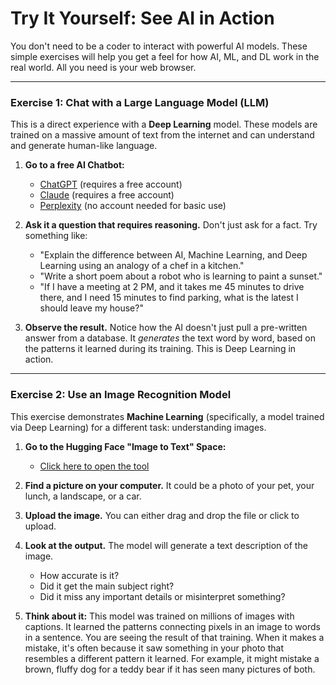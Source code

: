 # Try It Yourself: See AI in Action

You don't need to be a coder to interact with powerful AI models. These simple exercises will help you get a feel for how AI, ML, and DL work in the real world. All you need is your web browser.

---

### Exercise 1: Chat with a Large Language Model (LLM)

This is a direct experience with a **Deep Learning** model. These models are trained on a massive amount of text from the internet and can understand and generate human-like language.

1.  **Go to a free AI Chatbot:**
    *   [ChatGPT](https://chat.openai.com/) (requires a free account)
    *   [Claude](https://claude.ai/) (requires a free account)
    *   [Perplexity](https://www.perplexity.ai/) (no account needed for basic use)

2.  **Ask it a question that requires reasoning.** Don't just ask for a fact. Try something like:
    *   "Explain the difference between AI, Machine Learning, and Deep Learning using an analogy of a chef in a kitchen."
    *   "Write a short poem about a robot who is learning to paint a sunset."
    *   "If I have a meeting at 2 PM, and it takes me 45 minutes to drive there, and I need 15 minutes to find parking, what is the latest I should leave my house?"

3.  **Observe the result.** Notice how the AI doesn't just pull a pre-written answer from a database. It *generates* the text word by word, based on the patterns it learned during its training. This is Deep Learning in action.

---

### Exercise 2: Use an Image Recognition Model

This exercise demonstrates **Machine Learning** (specifically, a model trained via Deep Learning) for a different task: understanding images.

1.  **Go to the Hugging Face "Image to Text" Space:**
    *   [Click here to open the tool](https://huggingface.co/spaces/nlpconnect/vit-gpt2-image-captioning)

2.  **Find a picture on your computer.** It could be a photo of your pet, your lunch, a landscape, or a car.

3.  **Upload the image.** You can either drag and drop the file or click to upload.

4.  **Look at the output.** The model will generate a text description of the image.
    *   How accurate is it?
    *   Did it get the main subject right?
    *   Did it miss any important details or misinterpret something?

5.  **Think about it:** This model was trained on millions of images with captions. It learned the patterns connecting pixels in an image to words in a sentence. You are seeing the result of that training. When it makes a mistake, it's often because it saw something in your photo that resembles a different pattern it learned. For example, it might mistake a brown, fluffy dog for a teddy bear if it has seen many pictures of both.
